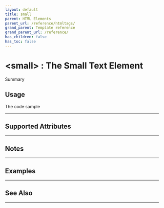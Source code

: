 ```yaml
---
layout: default
title: small
parent: HTML Elements
parent_url: /reference/htmltags/
grand_parent: Template reference
grand_parent_url: /reference/
has_children: false
has_toc: false
---
```


# &lt;small&gt; : The Small Text Element

Summary

## Usage

 The code sample

---

## Supported Attributes


---

## Notes


---

## Examples


---


## See Also


---

